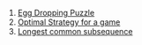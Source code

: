 1. [Egg Dropping Puzzle](https://practice.geeksforgeeks.org/problems/egg-dropping-puzzle-1587115620/1/?category[]=Dynamic%20Programming&company[]=Amazon&company[]=Microsoft&company[]=Adobe&company[]=Samsung&company[]=Goldman%20Sachs&company[]=Google&company[]=Walmart&company[]=D-E-Shaw&company[]=Facebook&company[]=Cisco&company[]=Linkedin&difficulty[]=1&difficulty[]=2&page=1&query=category[]Dynamic%20Programmingcompany[]Amazoncompany[]Microsoftcompany[]Adobecompany[]Samsungcompany[]Goldman%20Sachscompany[]Googlecompany[]Walmartcompany[]D-E-Shawcompany[]Facebookcompany[]Ciscocompany[]Linkedindifficulty[]1difficulty[]2page1)
2. [Optimal Strategy for a game](https://practice.geeksforgeeks.org/problems/optimal-strategy-for-a-game-1587115620/1/?category[]=Dynamic%20Programming&company[]=Amazon&company[]=Microsoft&company[]=Adobe&company[]=Samsung&company[]=Goldman%20Sachs&company[]=Google&company[]=Walmart&company[]=D-E-Shaw&company[]=Facebook&company[]=Cisco&company[]=Linkedin&difficulty[]=1&difficulty[]=2&page=1&query=category[]Dynamic%20Programmingcompany[]Amazoncompany[]Microsoftcompany[]Adobecompany[]Samsungcompany[]Goldman%20Sachscompany[]Googlecompany[]Walmartcompany[]D-E-Shawcompany[]Facebookcompany[]Ciscocompany[]Linkedindifficulty[]1difficulty[]2page1)
3. [Longest common subsequence](https://practice.geeksforgeeks.org/problems/longest-common-subsequence-1587115620/1/?category[]=Dynamic%20Programming#)

